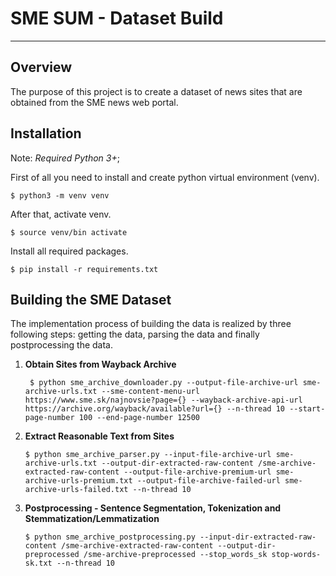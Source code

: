 # SME SUM - Dataset Build
-------

## Overview
The purpose of this project is to create a dataset of news sites that are 
obtained from the SME news web portal.
<!--Our work is highly inspired by work of NLP Group at the University of Edinburgh https://github.com/EdinburghNLP/XSum/tree/master/XSum-Dataset. -->



## Installation
Note: _Required Python 3+_;

First of all you need to install and create python virtual environment (venv).


```shell script
$ python3 -m venv venv
```

After that, activate venv.
```shell script
$ source venv/bin activate
```

Install all required packages.
```shell script
$ pip install -r requirements.txt
```

## Building the SME Dataset
The implementation process of building the data is realized by three following 
steps: getting the data, parsing the data and finally postprocessing the data.


1. **Obtain Sites from Wayback Archive**
   
   ```shell script
    $ python sme_archive_downloader.py --output-file-archive-url sme-archive-urls.txt --sme-content-menu-url https://www.sme.sk/najnovsie?page={} --wayback-archive-api-url https://archive.org/wayback/available?url={} --n-thread 10 --start-page-number 100 --end-page-number 12500
   ```

2. **Extract Reasonable Text from Sites**

   ```shell script
   $ python sme_archive_parser.py --input-file-archive-url sme-archive-urls.txt --output-dir-extracted-raw-content /sme-archive-extracted-raw-content --output-file-archive-premium-url sme-archive-urls-premium.txt --output-file-archive-failed-url sme-archive-urls-failed.txt --n-thread 10
   ```
   
3. **Postprocessing - Sentence Segmentation, Tokenization and Stemmatization/Lemmatization**
   
   ```shell script
   $ python sme_archive_postprocessing.py --input-dir-extracted-raw-content /sme-archive-extracted-raw-content --output-dir-preprocessed /sme-archive-preprocessed --stop_words_sk stop-words-sk.txt --n-thread 10
   ```

